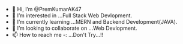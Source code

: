 - 👋 Hi, I’m @PremKumarAK47
- 👀 I’m interested in ...Full Stack Web Devlopment.
- 🌱 I’m currently learning ...MERN and Backend Development(JAVA).
- 💞️ I’m looking to collaborate on ...Web Devlopment.
- 📫 How to reach me -: ...Don't Try...!!

<!---
PremKumarAK47/PremKumarAK47 is a ✨ special ✨ repository because its `README.md` (this file) appears on your GitHub profile.
You can click the Preview link to take a look at your changes.
--->
